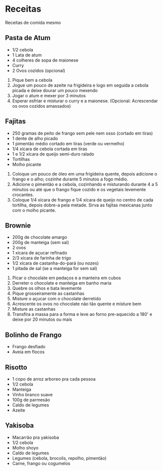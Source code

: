 # Receitas
Receitas de comida mesmo

## Pasta de Atum
* 1/2 cebola
* 1 Lata de atum
* 4 colheres de sopa de maionese
* Curry
* 2 Ovos cozidos (opcional)
1. Pique bem a cebola
2. Jogue um pouco de azeite na frigideira e logo em seguida a cebola picada e deixe dourar um pouco mexendo
3. Jogar o atum e mexer por 3 minutos
4. Esperar esfriar e misturar o curry e a maionese. (Opcional: Acrescendar os ovos cozidos amassados)

## Fajitas
* 250 gramas de peito de frango sem pele nem osso (cortado em tiras)
* 1 dente de alho picado
* 1 pimentão médio cortado em tiras (verde ou vermelho)
* 1/4 xícara de cebola cortada em tiras
* 1 e 1/2 xícara de queijo semi-duro ralado
* Tortilhas
* Molho picante
1. Coloque um pouco de óleo em uma frigideira quente, depois adicione o frango e o alho; cozinhe durante 5 minutos a fogo médio.
2. Adicione o pimentão e a cebola, cozinhando e misturando durante 4 a 5 minutos ou até que o frango fique cozido e os vegetais levemente crocantes.
3. Coloque 1/4 xícara de frango e 1/4 xícara de queijo no centro de cada tortilha, depois dobre-a pela metade. Sirva as fajitas mexicanas junto com o molho picante.

## Brownie 

* 200g de chocolate amargo
* 200g de manteiga (sem sal)
* 2 ovos
* 1 xícara de açucar refinado
* 2/3 xícara de farinha de trigo
* 1/2 xícara de castanha-do-pará (ou nozes)
* 1 pitada de sal (se a manteiga for sem sal)

1. Picar o chocolate em pedaços e a manteira em cubos
2. Derreter o chocolate e manteiga em banho maria
3. Quebre os olhos e bata levemente
4. Pique grosseiramente as castanhas
5. Misture o açucar com o chocolate derretido
6. Acrescente os ovos no chocolate não tão quente e misture bem
7. Misture as castanhas
8. Transfira a massa para a forma e leve ao forno pre-aquecido a 180' e deixe por 20 minutos ou mais

## Bolinho de Frango
* Frango desfiado
* Aveia em flocos

## Risotto
* 1 copo de arroz arboreo pra cada pessoa
* 1/2 cebola
* Manteiga
* Vinho branco suave
* 100g de parmesão
* Caldo de legumes
* Azeite

## Yakisoba
* Macarrão pra yakisoba
* 1/2 cebola
* Molho shoyo
* Caldo de legumes
* Legumes (cebola, brocolis, repolho, pimentão)
* Carne, frango ou cogumelos
